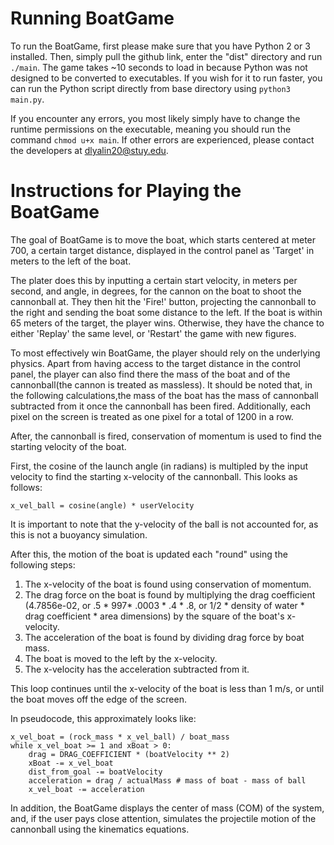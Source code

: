 # Running BoatGame

To run the BoatGame, first please make sure that you have Python 2 or 
3 installed. Then, simply pull the github link, enter the "dist" directory
and run `./main`. The game takes ~10 seconds to load in because Python was not designed to be converted to executables. If you wish for it to run faster, you can run the Python script directly from base directory using `python3 main.py`. 

If you encounter any errors, you most likely simply have to change the runtime permissions on the executable, meaning you should run the command `chmod u+x main`. If other errors are experienced, please contact the developers at [dlyalin20@stuy.edu](dlyalin20@stuy.edu).

# Instructions for Playing the BoatGame

The goal of BoatGame is to move the boat, which starts centered at meter 700, a certain
target distance, displayed in the control panel as 'Target' in meters to the left of the 
boat.

The plater does this by inputting a certain start velocity, in meters per second, and angle, 
in degrees, for the cannon on the boat to shoot the cannonball at. They then hit the 'Fire!'
button, projecting the cannonball to the right and sending the boat some distance to the left.
If the boat is within 65 meters of the target, the player wins. Otherwise, they have the chance
to either 'Replay' the same level, or 'Restart' the game with new figures.

To most effectively win BoatGame, the player should rely on the underlying physics. Apart from
having access to the target distance in the control panel, the player can also find there
the mass of the boat and of the cannonball(the cannon is treated as massless). It
should be noted that, in the following calculations,the mass of the boat has the mass of cannonball
subtracted from it once the cannonball has been fired. Additionally, each pixel on the screen is treated as 
one pixel for a total of 1200 in a row.

After, the cannonball is fired, conservation of momentum is used to find the starting velocity of the
boat.

First, the cosine of the launch angle (in radians) is multipled by the input velocity to find the
starting x-velocity of the cannonball. This looks as follows:

`x_vel_ball = cosine(angle) * userVelocity`

It is important to note that the y-velocity of the ball is not accounted for, as this is not a
buoyancy simulation.

After this, the motion of the boat is updated each "round" using the following steps:
1. The x-velocity of the boat is found using conservation of momentum.
2. The drag force on the boat is found by multiplying the drag coefficient (4.7856e-02, or .5 * 997* .0003 * .4 * .8, or 1/2 * density of water * drag coefficient * area dimensions) by the square of the
boat's x-velocity.
3. The acceleration of the boat is found by dividing drag force by boat mass.
4. The boat is moved to the left by the x-velocity.
5. The x-velocity has the acceleration subtracted from it.

This loop continues until the x-velocity of the boat is less than 1 m/s, or until the boat moves off the edge of the screen.

In pseudocode, this approximately looks like:
```
x_vel_boat = (rock_mass * x_vel_ball) / boat_mass
while x_vel_boat >= 1 and xBoat > 0:
    drag = DRAG_COEFFICIENT * (boatVelocity ** 2)
    xBoat -= x_vel_boat
    dist_from_goal -= boatVelocity
    acceleration = drag / actualMass # mass of boat - mass of ball
    x_vel_boat -= acceleration
```
In addition, the BoatGame displays the center of mass (COM) of the system, and, if the user pays close attention, simulates the projectile motion of the cannonball using the kinematics equations.
